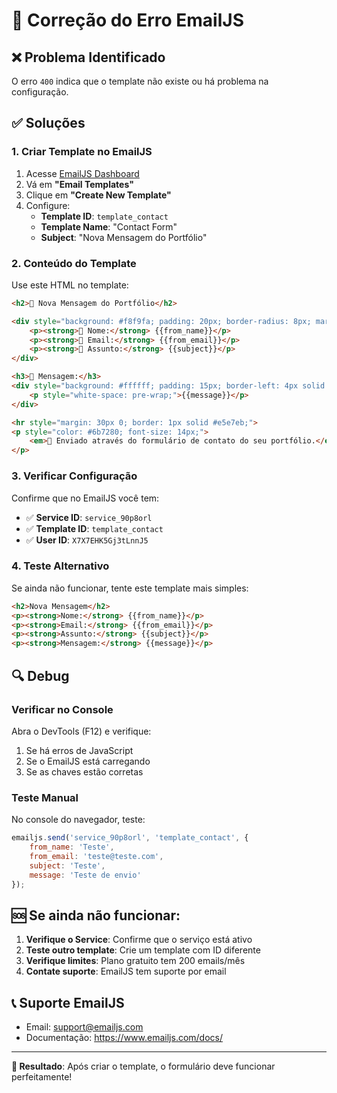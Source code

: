 # 🔧 Correção do Erro EmailJS

## ❌ Problema Identificado
O erro `400` indica que o template não existe ou há problema na configuração.

## ✅ Soluções

### 1. Criar Template no EmailJS
1. Acesse [EmailJS Dashboard](https://dashboard.emailjs.com/)
2. Vá em **"Email Templates"**
3. Clique em **"Create New Template"**
4. Configure:
   - **Template ID**: `template_contact`
   - **Template Name**: "Contact Form"
   - **Subject**: "Nova Mensagem do Portfólio"

### 2. Conteúdo do Template
Use este HTML no template:

```html
<h2>📧 Nova Mensagem do Portfólio</h2>

<div style="background: #f8f9fa; padding: 20px; border-radius: 8px; margin: 20px 0;">
    <p><strong>👤 Nome:</strong> {{from_name}}</p>
    <p><strong>📧 Email:</strong> {{from_email}}</p>
    <p><strong>📝 Assunto:</strong> {{subject}}</p>
</div>

<h3>💬 Mensagem:</h3>
<div style="background: #ffffff; padding: 15px; border-left: 4px solid #2563eb; margin: 15px 0;">
    <p style="white-space: pre-wrap;">{{message}}</p>
</div>

<hr style="margin: 30px 0; border: 1px solid #e5e7eb;">
<p style="color: #6b7280; font-size: 14px;">
    <em>📱 Enviado através do formulário de contato do seu portfólio.</em>
</p>
```

### 3. Verificar Configuração
Confirme que no EmailJS você tem:
- ✅ **Service ID**: `service_90p8orl`
- ✅ **Template ID**: `template_contact`
- ✅ **User ID**: `X7X7EHK5Gj3tLnnJ5`

### 4. Teste Alternativo
Se ainda não funcionar, tente este template mais simples:

```html
<h2>Nova Mensagem</h2>
<p><strong>Nome:</strong> {{from_name}}</p>
<p><strong>Email:</strong> {{from_email}}</p>
<p><strong>Assunto:</strong> {{subject}}</p>
<p><strong>Mensagem:</strong> {{message}}</p>
```

## 🔍 Debug

### Verificar no Console
Abra o DevTools (F12) e verifique:
1. Se há erros de JavaScript
2. Se o EmailJS está carregando
3. Se as chaves estão corretas

### Teste Manual
No console do navegador, teste:
```javascript
emailjs.send('service_90p8orl', 'template_contact', {
    from_name: 'Teste',
    from_email: 'teste@teste.com',
    subject: 'Teste',
    message: 'Teste de envio'
});
```

## 🆘 Se ainda não funcionar:

1. **Verifique o Service**: Confirme que o serviço está ativo
2. **Teste outro template**: Crie um template com ID diferente
3. **Verifique limites**: Plano gratuito tem 200 emails/mês
4. **Contate suporte**: EmailJS tem suporte por email

## 📞 Suporte EmailJS
- Email: support@emailjs.com
- Documentação: https://www.emailjs.com/docs/

---

**🎯 Resultado**: Após criar o template, o formulário deve funcionar perfeitamente! 